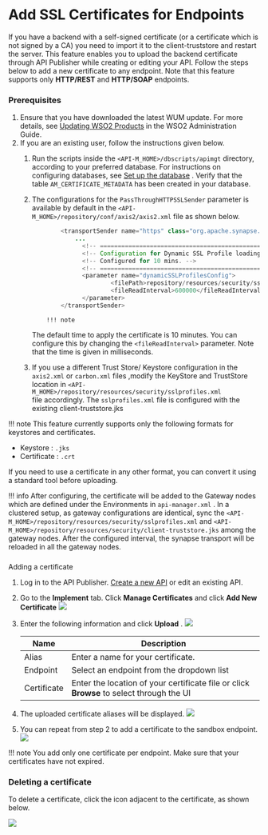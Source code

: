 # Add SSL Certificates for Endpoints

If you have a backend with a self-signed certificate (or a certificate which is not signed by a CA) you need to import it to the client-truststore and restart the server. This feature enables you to upload the backend certificate through API Publisher while creating or editing your API. Follow the steps below to add a new certificate to any endpoint. Note that this feature supports only **HTTP/REST** and **HTTP/SOAP** endpoints.

### Prerequisites

1.  Ensure that you have downloaded the latest WUM update. For more details, see [Updating WSO2 Products](https://docs.wso2.com/display/ADMIN44x/Updating+WSO2+Products) in the WSO2 Administration Guide.
2.  If you are an existing user, follow the instructions given below.
    1.  Run the scripts inside the `<API-M_HOME>/dbscripts/apimgt` directory, according to your preferred database. For instructions on configuring databases, see [Set up the database](https://docs.wso2.com/display/AM260/Changing+the+Default+API-M+Databases#ChangingtheDefaultAPI-MDatabases-Step1-Setupthedatabase) . Verify that the table `AM_CERTIFICATE_METADATA` has been created in your database.

    2.  The configurations for the `PassThroughHTTPSSLSender` parameter is available by default in the `<API-M_HOME>/repository/conf/axis2/axis2.xml` file as shown below.

        ``` java
                <transportSender name="https" class="org.apache.synapse.transport.passthru.PassThroughHttpSSLSender">
                    ...
                      <!-- ============================================== -->
                      <!-- Configuration for Dynamic SSL Profile loading. -->
                      <!-- Configured for 10 mins. -->
                      <!-- ============================================== -->
                      <parameter name="dynamicSSLProfilesConfig">
                              <filePath>repository/resources/security/sslprofiles.xml</filePath>
                              <fileReadInterval>600000</fileReadInterval>
                      </parameter>
                </transportSender>
        ```

                !!! note
        The default time to apply the certificate is 10 minutes. You can configure this by changing the `<fileReadInterval>` parameter. Note that the time is given in milliseconds.


    3.  If you use a different Trust Store/ Keystore configuration in the `axis2.xml` or `carbon.xml` files ,modify the KeyStore and TrustStore location in `<API-M_HOME>/repository/resources/security/sslprofiles.xml` file accordingly. The `sslprofiles.xml` file is configured with the existing client-truststore.jks

!!! note
This feature currently supports only the following formats for keystores and certificates.

-   Keystore : `.jks          `
-   Certificate : `.crt          `

If you need to use a certificate in any other format, you can convert it using a standard tool before uploading.


!!! info
After configuring, the certificate will be added to the Gateway nodes which are defined under the Environments in `api-manager.xml` . In a clustered setup, as gateway configurations are identical, sync the `<API-M_HOME>/repository/resources/security/sslprofiles.xml` and `<API-M_HOME>/repository/resources/security/client-truststore.jks` among the gateway nodes. After the configured interval, the synapse transport will be reloaded in all the gateway nodes.


### 
Adding a certificate

1.  Log in to the API Publisher. [Create a new API](_Create_and_Publish_an_API_) or edit an existing API.
2.  Go to the **Implement** tab. Click **Manage Certificates** and click **Add New Certificate**
    ![](attachments/103334607/103334605.png)
3.  Enter the following information and click **Upload** .
    ![](attachments/103334607/103334604.png)

    | Name        | Description                                                                              |
    |-------------|------------------------------------------------------------------------------------------|
    | Alias       | Enter a name for your certificate.                                                       |
    | Endpoint    | Select an endpoint from the dropdown list                                                |
    | Certificate | Enter the location of your certificate file or click **Browse** to select through the UI |

4.  The uploaded certificate aliases will be displayed.
    ![](attachments/103334607/103334602.png)
5.  You can repeat from step 2 to add a certificate to the sandbox endpoint.
    ![](attachments/103334607/103334603.png)

!!! note
You add only one certificate per endpoint. Make sure that your certificates have not expired.


### Deleting a certificate

To delete a certificate, click the icon adjacent to the certificate, as shown below.

![](attachments/103334607/103334601.png)


